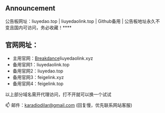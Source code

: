 ## Announcement
公告板网址：liuyedao.top | liuyedaolink.top | Github备用 | 公告板地址永久不变且国内可访问，务必收藏！****
<!---
winlookbit/winlookbit is a ✨ special ✨ repository because its `README.md` (this file) appears on your GitHub profile.
You can click the Preview link to take a look at your changes.
--->
## 官网网址：
- 主用官网：[Breakdance](https://liuyedaolink.xyz/)liuyedaolink.xyz
- 备用官网1：liuyedaolink.top
- 备用官网2：liuyedao.top
- 备用官网3：feigelink.xyz
- 备用官网4：feigelink.top

以上部分域名需开代理访问，打不开就可以换一个试试

📫 邮件：karadiodilar@gmail.com (回复慢，优先联系网站客服)
